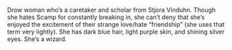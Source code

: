 Drow woman who’s a caretaker and scholar from Stjora Vinduhn. Though she hates Scamp for constantly breaking in, she can’t deny that she’s enjoyed the excitement of their strange love/hate “friendship” (she uses that term very lightly). She has dark blue hair, light purple skin, and shining silver eyes. She’s a wizard.